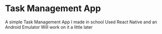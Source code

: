 # Task Management App
 A simple Task Management App I made in school
 Used React Native and an Android Emulator
 Will work on it a little later
